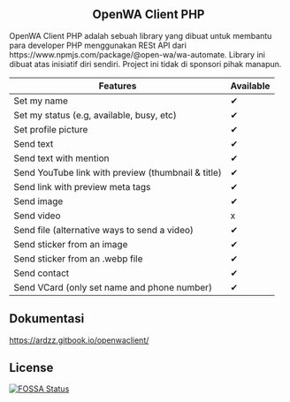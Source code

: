 <h2 align="center">OpenWA Client PHP</h2>
OpenWA Client PHP adalah sebuah library yang dibuat untuk membantu para developer PHP menggunakan RESt API dari
https://www.npmjs.com/package/@open-wa/wa-automate. Library ini dibuat atas inisiatif diri sendiri. Project ini tidak di sponsori pihak manapun.

| Features | Available |
|--|--|
Set my name | ✔
Set my status (e.g, available, busy, etc) | ✔
Set profile picture | ✔
Send text | ✔
Send text with mention | ✔
Send YouTube link with preview (thumbnail & title) | ✔
Send link with preview meta tags | ✔
Send image | ✔
Send video | x
Send file (alternative ways to send a video) | ✔
Send sticker from an image | ✔
Send sticker from an .webp file | ✔
Send contact | ✔
Send VCard (only set name and phone number) | ✔


## Dokumentasi

https://ardzz.gitbook.io/openwaclient/


## License
[![FOSSA Status](https://app.fossa.com/api/projects/git%2Bgithub.com%2Fardzz%2FOpenWAClient.svg?type=large)](https://app.fossa.com/projects/git%2Bgithub.com%2Fardzz%2FOpenWAClient?ref=badge_large)
